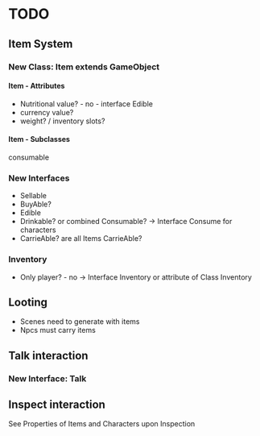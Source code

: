 # TODO
## Item System 
### New Class: Item extends GameObject
#### Item - Attributes
- Nutritional value? - no - interface Edible
- currency value? 
- weight? / inventory slots?
#### Item - Subclasses
consumable
### New Interfaces
- Sellable
- BuyAble?
- Edible
- Drinkable? or combined Consumable? -> Interface Consume for characters
- CarrieAble? are all Items CarrieAble?
### Inventory
- Only player? - no -> Interface Inventory or attribute of Class Inventory
## Looting
- Scenes need to generate with items
- Npcs must carry items
## Talk interaction
### New Interface: Talk
## Inspect interaction
See Properties of Items and Characters upon Inspection